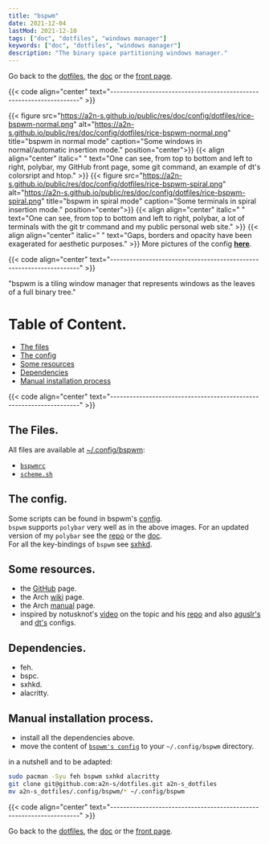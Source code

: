 ```yaml
---
title: "bspwm"
date: 2021-12-04
lastMod: 2021-12-10
tags: ["doc", "dotfiles", "windows manager"]
keywords: ["doc", "dotfiles", "windows manager"]
description: "The binary space partitioning windows manager."
---
```

Go back to the [dotfiles](/public/doc/config/dotfiles), the [doc](/public/doc/config) or the [front page](/public).  

{{< code align="center" text="--------------------------------------------------------------------" >}}

{{< figure src="https://a2n-s.github.io/public/res/doc/config/dotfiles/rice-bspwm-normal.png" 
           alt="https://a2n-s.github.io/public/res/doc/config/dotfiles/rice-bspwm-normal.png"
           title="bspwm in normal mode" caption="Some windows in normal/automatic insertion mode." position="center">}}
{{< align align="center" 
           italic=" "
           text="One can see, from top to bottom and left to right, polybar, my GitHub front page, some git command, an example of dt's colorsript and htop." >}}
{{< figure src="https://a2n-s.github.io/public/res/doc/config/dotfiles/rice-bspwm-spiral.png" 
           alt="https://a2n-s.github.io/public/res/doc/config/dotfiles/rice-bspwm-spiral.png"
           title="bspwm in spiral mode" caption="Some terminals in spiral insertion mode." position="center">}}
{{< align align="center" 
           italic=" "
           text="One can see, from top to bottom and left to right, polybar, a lot of terminals with the git tr command and my public personal web site." >}}
{{< align align="center" 
           italic=" "
           text="Gaps, borders and opacity have been exagerated for aesthetic purposes." >}}
More pictures of the config [**here**](https://github.com/a2n-s/dotfiles#4-gallery-toc).

{{< code align="center" text="--------------------------------------------------------------------" >}}

"bspwm is a tiling window manager that represents windows as the leaves of a full binary tree."

# Table of Content.
- [The files](#the-files)
- [The config](#the-config)
- [Some resources](#some-resources)
- [Dependencies](#dependencies)
- [Manual installation process](#manual-installation-process)

{{< code align="center" text="--------------------------------------------------------------------" >}}

## The Files.
All files are available at [~/.config/bspwm](https://github.com/a2n-s/dotfiles/blob/main/.config/bspwm):
- [`bspwmrc`](https://github.com/a2n-s/dotfiles/blob/main/.config/bspwm/bspwmrc)
- [`scheme.sh`](https://github.com/a2n-s/dotfiles/blob/main/.config/bspwm/scheme.sh)

## The config.
Some scripts can be found in bspwm's [config](https://github.com/a2n-s/dotfiles/tree/main/scripts).  
`bspwm` supports `polybar` very well as in the above images. For an updated version of my `polybar` see the [repo](https://github.com/a2n-s/polybar-themes) or the [doc](/public/doc/config/polybar).  
For all the key-bindings of `bspwm` see [sxhkd](/public/doc/config/dotfiles/sxhkd).

## Some resources.
- the [GitHub](https://github.com/baskerville/bspwm) page.
- the Arch [wiki](https://wiki.archlinux.org/title/bspwm) page.
- the Arch [manual](https://man.archlinux.org/man/bspwm.1) page.
- inspired by notusknot's [video](https://www.youtube.com/watch?v=_55HGnz422M) on the topic
and his [repo](https://github.com/notusknot/dotfiles) and also
[aguslr's](https://github.com/aguslr/bspwm-config) and [dt's](https://gitlab.com/dwt1/dotfiles) configs.


## Dependencies.
- feh.
- bspc.
- sxhkd.
- alacritty.

## Manual installation process.
- install all the dependencies above.
- move the content of [`bspwm's config`] to your `~/.config/bspwm` directory.

in a nutshell and to be adapted:
```bash
sudo pacman -Syu feh bspwm sxhkd alacritty
git clone git@github.com:a2n-s/dotfiles.git a2n-s_dotfiles
mv a2n-s_dotfiles/.config/bspwm/* ~/.config/bspwm
```


{{< code align="center" text="--------------------------------------------------------------------" >}}

Go back to the [dotfiles](/public/doc/config/dotfiles), the [doc](/public/doc/config) or the [front page](/public).  

[`bspwm's config`]: https://github.com/a2n-s/dotfiles/blob/main/.config/bspwm
